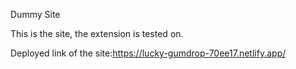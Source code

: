 Dummy Site

This is the site, the extension is tested on.

Deployed link of the site:https://lucky-gumdrop-70ee17.netlify.app/
